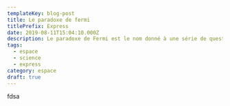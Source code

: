 ```yaml
---
templateKey: blog-post
title: Le paradoxe de fermi
titlePrefix: Express
date: 2019-08-11T15:04:10.000Z
description: Le paradoxe de Fermi est le nom donné à une série de questions que s'est posées le physicien italien Enrico Fermi en 1950, alors qu'il débattait avec des amis de la possibilité d'une vie et d'une visite extraterrestre, compte tenu du modèle corallien de colonisation galactique.
tags:
  - espace
  - science
  - express
category: espace
draft: true
---
```


fdsa
